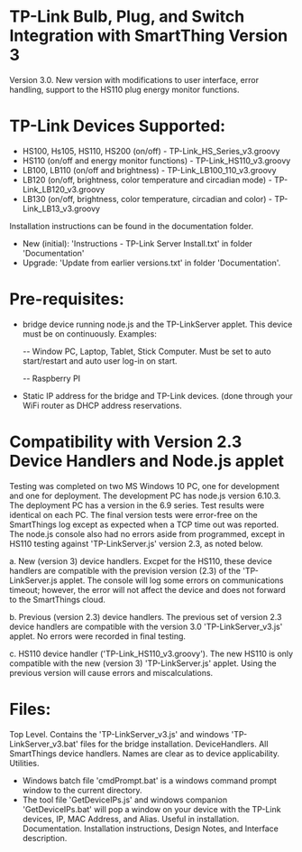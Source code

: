 # TP-Link Bulb, Plug, and Switch Integration with SmartThing Version 3
Version 3.0.  New version with modifications to user interface, error handling, support to the HS110 plug energy monitor functions.

# TP-Link Devices Supported:
-  HS100, Hs105, HS110, HS200 (on/off) - TP-Link_HS_Series_v3.groovy
-  HS110 (on/off and energy monitor functions) - TP-Link_HS110_v3.groovy
-  LB100, LB110 (on/off and brightness) - TP-Link_LB100_110_v3.groovy
-  LB120 (on/off, brightness, color temperature and circadian mode) - TP-Link_LB120_v3.groovy
-  LB130 (on/off, brightness, color temperature, circadian and color) - TP-Link_LB13_v3.groovy

Installation instructions can be found in the documentation folder.
-  New (initial):  'Instructions - TP-Link Server Install.txt' in folder 'Documentation'
-  Upgrade:  'Update from earlier versions.txt' in folder 'Documentation'.

# Pre-requisites:
-  bridge device running node.js and the TP-LinkServer applet.  This device must be on continuously.  Examples:

   --  Window PC, Laptop, Tablet, Stick Computer.  Must be set to auto start/restart and auto user log-in on start.
   
   --  Raspberry PI
-  Static IP address for the bridge and TP-Link devices.  (done through your WiFi router as DHCP address reservations.

# Compatibility with Version 2.3 Device Handlers and Node.js applet

Testing was completed on two MS Windows 10 PC, one for development and one for deployment.  The development PC has node.js version 6.10.3.  The deployment PC has a version in the 6.9 series.  Test results were identical on each PC.  The final version tests were error-free on the SmartThings log except as expected when a TCP time out was reported.  The node.js console also had no errors aside from programmed, except in HS110 testing against 'TP-LinkServer.js' version 2.3, as noted below.

a.  New (version 3) device handlers.  Excpet for the HS110, these device handlers are compatible with the prevision version (2.3) of the 'TP-LinkServer.js applet.  The console will log some errors on communications timeout; however, the error will not affect the device and does not forward to the SmartThings cloud.

b.  Previous (version 2.3) device handlers.  The previous set of version 2.3 device handlers are compatible with the version 3.0 'TP-LinkServer_v3.js' applet.  No errors were recorded in final testing.

c.  HS110 device handler ('TP-Link_HS110_v3.groovy').  The new HS110 is only compatible with the new (version 3) 'TP-LinkServer.js' applet.  Using the previous version will cause errors and miscalculations.

# Files:
Top Level.  Contains the 'TP-LinkServer_v3.js' and windows 'TP-LinkServer_v3.bat' files for the bridge installation.
DeviceHandlers.  All SmartThings device handlers.  Names are clear as to device applicability.
Utilities.  
-  Windows batch file 'cmdPrompt.bat' is a windows command prompt window to the current directory.  
-  The tool file 'GetDeviceIPs.js' and windows companion 'GetDeviceIPs.bat' will pop a window on your device with the TP-Link devices, IP, MAC Address, and Alias.  Useful in installation.
Documentation.  Installation instructions, Design Notes, and Interface description.
